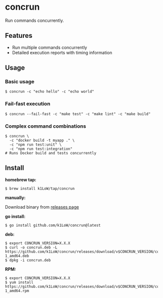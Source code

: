 # concrun

Run commands concurrently.

## Features

- Run multiple commands concurrently
- Detailed execution reports with timing information

## Usage

### Basic usage

```console
$ concrun -c "echo hello" -c "echo world"
```

### Fail-fast execution

```console
$ concrun --fail-fast -c "make test" -c "make lint" -c "make build"
```

### Complex command combinations

```console
$ concrun \
  -c "docker build -t myapp ." \
  -c "npm run test:unit" \
  -c "npm run test:integration"
# Runs Docker build and tests concurrently
```

## Install

**homebrew tap:**

```console
$ brew install k1LoW/tap/concrun
```

**manually:**

Download binary from [releases page](https://github.com/k1LoW/concrun/releases)

**go install:**

```console
$ go install github.com/k1LoW/concrun@latest
```

**deb:**

``` console
$ export CONCRUN_VERSION=X.X.X
$ curl -o concrun.deb -L https://github.com/k1LoW/concrun/releases/download/v$CONCRUN_VERSION/concrun_$CONCRUN_VERSION-1_amd64.deb
$ dpkg -i concrun.deb
```

**RPM:**

``` console
$ export CONCRUN_VERSION=X.X.X
$ yum install https://github.com/k1LoW/concrun/releases/download/v$CONCRUN_VERSION/concrun_$CONCRUN_VERSION-1_amd64.rpm

